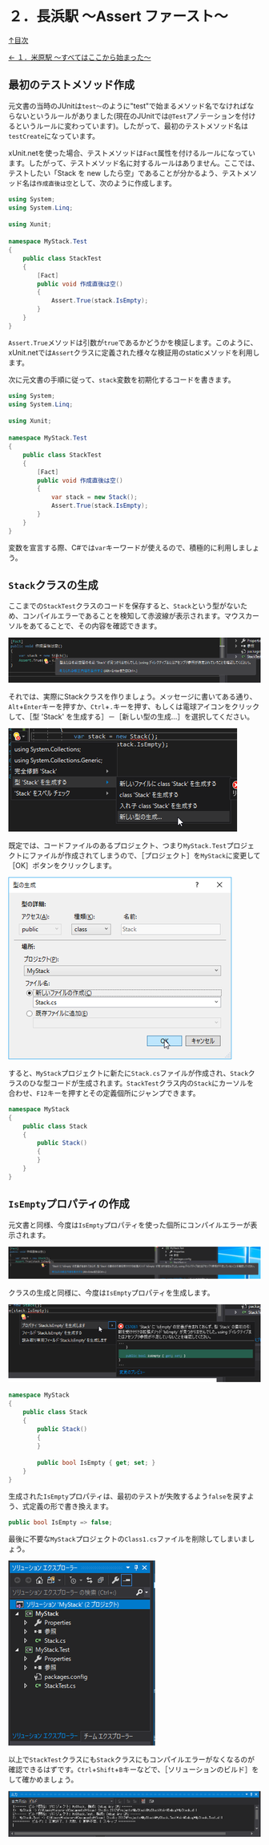 ２．長浜駅 ～Assert ファースト～
=====

[↑目次](../README.md "目次")

[← １．米原駅 ～すべてはここから始まった～](01.md "１．米原駅 ～すべてはここから始まった～")

最初のテストメソッド作成
-----

元文書の当時のJUnitは`test～`のように"test"で始まるメソッド名でなければならないというルールがありました(現在のJUnitでは`@Test`アノテーションを付けるというルールに変わっています)。したがって、最初のテストメソッド名は`testCreate`になっています。

xUnit\.netを使った場合、テストメソッドは`Fact`属性を付けるルールになっています。したがって、テストメソッド名に対するルールはありません。ここでは、テストしたい「Stack を new したら空」であることが分かるよう、テストメソッド名は`作成直後は空`として、次のように作成します。

```csharp
using System;
using System.Linq;

using Xunit;

namespace MyStack.Test
{
    public class StackTest
    {
        [Fact]
        public void 作成直後は空()
        {
            Assert.True(stack.IsEmpty);
        }
    }
}
```

`Assert.True`メソッドは引数が`true`であるかどうかを検証します。このように、xUnit\.netでは`Assert`クラスに定義された様々な検証用のstaticメソッドを利用します。

次に元文書の手順に従って、`stack`変数を初期化するコードを書きます。

```csharp
using System;
using System.Linq;

using Xunit;

namespace MyStack.Test
{
    public class StackTest
    {
        [Fact]
        public void 作成直後は空()
        {
            var stack = new Stack();
            Assert.True(stack.IsEmpty);
        }
    }
}
```

変数を宣言する際、C#では`var`キーワードが使えるので、積極的に利用しましょう。


`Stack`クラスの生成
-----

ここまでの`StackTest`クラスのコードを保存すると、`Stack`という型がないため、コンパイルエラーであることを検知して赤波線が表示されます。マウスカーソルをあてることで、その内容を確認できます。

![コンパイルエラーの表示](images/02-01.png)

それでは、実際にStackクラスを作りましょう。メッセージに書いてある通り、`Alt`+`Enter`キーを押すか、`Ctrl`+`.`キーを押す、もしくは電球アイコンをクリックして、［型 'Stack' を生成する］－［新しい型の生成…］を選択してください。

![型`Stack`の生成](images/02-02.png)

既定では、コードファイルのあるプロジェクト、つまり`MyStack.Test`プロジェクトにファイルが作成されてしまうので、［プロジェクト］を`MyStack`に変更して［OK］ボタンをクリックします。

![プロジェクトの指定](images/02-03.png)

すると、`MyStack`プロジェクトに新たに`Stack.cs`ファイルが作成され、`Stack`クラスのひな型コードが生成されます。`StackTest`クラス内の`Stack`にカーソルを合わせ、`F12`キーを押すとその定義個所にジャンプできます。

```csharp
namespace MyStack
{
    public class Stack
    {
        public Stack()
        {
        }
    }
}
```

`IsEmpty`プロパティの作成
-----

元文書と同様、今度は`IsEmpty`プロパティを使った個所にコンパイルエラーが表示されます。

![IsEmptyプロパティの不足エラー](images/02-04.png)

クラスの生成と同様に、今度は`IsEmpty`プロパティを生成します。

![IsEmptyプロパティの不足エラー](images/02-05.png)

```csharp
namespace MyStack
{
    public class Stack
    {
        public Stack()
        {
        }

        public bool IsEmpty { get; set; }
    }
}
```

生成された`IsEmpty`プロパティは、最初のテストが失敗するよう`false`を戻すよう、式定義の形で書き換えます。

```csharp
public bool IsEmpty => false;
```

最後に不要な`MyStack`プロジェクトの`Class1.cs`ファイルを削除してしまいましょう。

![Class1.cs削除](images/02-06.png)

以上で`StackTest`クラスにも`Stack`クラスにもコンパイルエラーがなくなるのが確認できるはずです。`Ctrl`+`Shift`+`B`キーなどで、［ソリューションのビルド］をして確かめましょう。

![ビルド結果](images/02-07.png)
